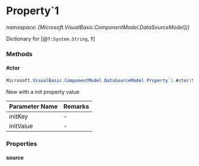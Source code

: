 ﻿# Property`1
_namespace: [Microsoft.VisualBasic.ComponentModel.DataSourceModel](<a href="#" onClick="load('/docs/Microsoft.VisualBasic.ComponentModel.DataSourceModel/index.md')"></a>)_

Dictionary for [@``T:System.String``, **`T`**]



### Methods

#### #ctor
```csharp
Microsoft.VisualBasic.ComponentModel.DataSourceModel.Property`1.#ctor(System.String,`0)
```
New with a init property value

|Parameter Name|Remarks|
|--------------|-------|
|initKey|-|
|initValue|-|



### Properties

#### source

